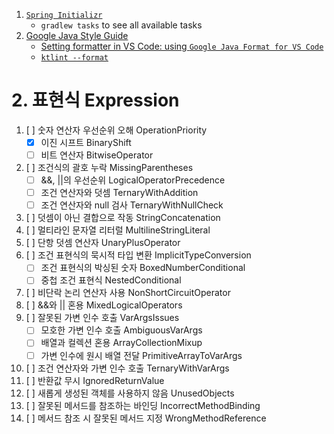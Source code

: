 1. [`Spring Initializr`](https://start.spring.io/#!type=gradle-project-kotlin&language=java&platformVersion=3.5.0-M2&packaging=jar&jvmVersion=23&groupId=com.example&artifactId=mistakes&name=mistakes&description=A%20practical%20project%20for%20implementing%20concepts%20from%20the%20book%20'100%20Java%20Mistakes%20and%20How%20to%20Avoid%20Them'&packageName=com.example.mistakes&dependencies=web,devtools,configuration-processor,lombok,restdocs)
   - `gradlew tasks` to see all available tasks
2. [Google Java Style Guide](https://google.github.io/styleguide/javaguide.html)
   - [Setting formatter in VS Code: using `Google Java Format for VS Code`](https://github.com/google/google-java-format?tab=readme-ov-file#third-party-integrations)
   - [`ktlint --format`](https://github.com/pinterest/ktlint?tab=readme-ov-file#quick-start)


# 2. 표현식 Expression
1. [ ] 숫자 연산자 우선순위 오해 OperationPriority
   - [x] 이진 시프트 BinaryShift
   - [ ] 비트 연산자 BitwiseOperator
2. [ ] 조건식의 괄호 누락 MissingParentheses
   - [ ] &&, ||의 우선순위 LogicalOperatorPrecedence
   - [ ] 조건 연산자와 덧셈 TernaryWithAddition
   - [ ] 조건 연산자와 null 검사 TernaryWithNullCheck
3. [ ] 덧셈이 아닌 결합으로 작동 StringConcatenation
4. [ ] 멀티라인 문자열 리터럴 MultilineStringLiteral
5. [ ] 단항 덧셈 연산자 UnaryPlusOperator
6. [ ] 조건 표현식의 묵시적 타입 변환 ImplicitTypeConversion
   - [ ] 조건 표현식의 박싱된 숫자 BoxedNumberConditional
   - [ ] 중첩 조건 표현식 NestedConditional
7. [ ] 비단락 논리 연산자 사용 NonShortCircuitOperator
8. [ ] &&와 || 혼용 MixedLogicalOperators
9. [ ] 잘못된 가변 인수 호출 VarArgsIssues
   - [ ] 모호한 가변 인수 호출 AmbiguousVarArgs
   - [ ] 배열과 컬렉션 혼용 ArrayCollectionMixup
   - [ ] 가변 인수에 원시 배열 전달 PrimitiveArrayToVarArgs 
10. [ ] 조건 연산자와 가변 인수 호출 TernaryWithVarArgs
11. [ ] 반환값 무시 IgnoredReturnValue
12. [ ] 새롭게 생성된 객체를 사용하지 않음 UnusedObjects
13. [ ] 잘못된 메서드를 참조하는 바인딩 IncorrectMethodBinding
14. [ ] 메서드 참조 시 잘못된 메서드 지정 WrongMethodReference